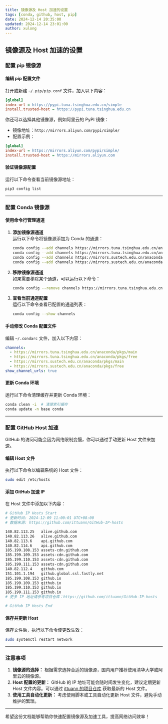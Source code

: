 ```yaml
---
title: 镜像源及 Host 加速的设置
tags: [conda, github, host, pip]
date: 2024-12-14 20:35:00
updated: 2024-12-14 23:01:00
author: xulong
---
```


## 镜像源及 Host 加速的设置

### 配置 pip 镜像源

#### 编辑 pip 配置文件

打开或新建 `~/.pip/pip.conf` 文件，加入以下内容：

```ini
[global]
index-url = https://pypi.tuna.tsinghua.edu.cn/simple
install.trusted-host = https://pypi.tuna.tsinghua.edu.cn
```

你还可以选择其他镜像源，例如阿里云的 PyPI 镜像：
- 镜像地址：`http://mirrors.aliyun.com/pypi/simple/`
- 配置示例：

```ini
[global]
index-url = https://mirrors.aliyun.com/pypi/simple/
install.trusted-host = https://mirrors.aliyun.com
```

#### 验证镜像源配置

运行以下命令查看当前镜像源地址：

```bash
pip3 config list
```

---

### 配置 Conda 镜像源

#### 使用命令行管理通道

1. **添加镜像源通道**  
   运行以下命令将镜像源添加为 Conda 的通道：

   ```bash
   conda config --add channels https://mirrors.tuna.tsinghua.edu.cn/anaconda/pkgs/main
   conda config --add channels https://mirrors.tuna.tsinghua.edu.cn/anaconda/pkgs/free
   conda config --add channels https://mirrors.sustech.edu.cn/anaconda/pkgs/main
   conda config --add channels https://mirrors.sustech.edu.cn/anaconda/pkgs/free
   ```

2. **移除镜像源通道**  
   如果需要移除某个通道，可以运行以下命令：

   ```bash
   conda config --remove channels https://mirrors.tuna.tsinghua.edu.cn/anaconda/pkgs/free
   ```

3. **查看当前通道配置**  
   运行以下命令查看已配置的通道列表：

   ```bash
   conda config --show channels
   ```

#### 手动修改 Conda 配置文件

编辑 `~/.condarc` 文件，加入以下内容：

```yaml
channels:
  - https://mirrors.tuna.tsinghua.edu.cn/anaconda/pkgs/main
  - https://mirrors.tuna.tsinghua.edu.cn/anaconda/pkgs/free
  - https://mirrors.sustech.edu.cn/anaconda/pkgs/main
  - https://mirrors.sustech.edu.cn/anaconda/pkgs/free
show_channel_urls: true
```

#### 更新 Conda 环境

运行以下命令清理缓存并更新 Conda 环境：

```bash
conda clean -i  # 清理索引缓存
conda update -n base conda
```

---

### 配置 GitHub Host 加速

GitHub 的访问可能会因为网络限制变慢，你可以通过手动更新 Host 文件来加速。

#### 编辑 Host 文件

执行以下命令以编辑系统的 Host 文件：

```bash
sudo edit /etc/hosts
```

#### 添加 GitHub 加速 IP

在 Host 文件中添加以下内容：

```bash
# GitHub IP Hosts Start
# 更新时间: 2024-12-09 11:00:01 UTC+08:00
# 数据来源: https://github.com/ittuann/GitHub-IP-hosts

140.82.113.25   alive.github.com
140.82.113.26   alive.github.com
140.82.113.6    api.github.com
140.82.114.6    api.github.com
185.199.108.153 assets-cdn.github.com
185.199.109.153 assets-cdn.github.com
185.199.110.153 assets-cdn.github.com
185.199.111.153 assets-cdn.github.com
140.82.112.4    github.com
151.101.1.194   github.global.ssl.fastly.net
185.199.108.153 github.io
185.199.109.153 github.io
185.199.110.153 github.io
185.199.111.153 github.io
# 更多 IP 地址请参考项目仓库：https://github.com/ittuann/GitHub-IP-hosts

# GitHub IP Hosts End
```

#### 保存并更新 Host

保存文件后，执行以下命令使更改生效：

```bash
sudo systemctl restart network
```

---

### 注意事项

1. **镜像源的选择：** 根据需求选择合适的镜像源，国内用户推荐使用清华大学或阿里云的镜像源。
2. **Host 配置的更新：** GitHub 的 IP 地址可能会随时间发生变化，建议定期更新 Host 文件内容。可以通过 [ittuann 的项目仓库](https://github.com/ittuann/GitHub-IP-hosts) 获取最新的 Host 文件。
3. **使用工具自动化更新：** 考虑使用脚本或工具自动化更新 Host 文件，避免手动维护的繁琐。

---

希望这份文档能够帮助你快速配置镜像源及加速工具，提高网络访问效率！